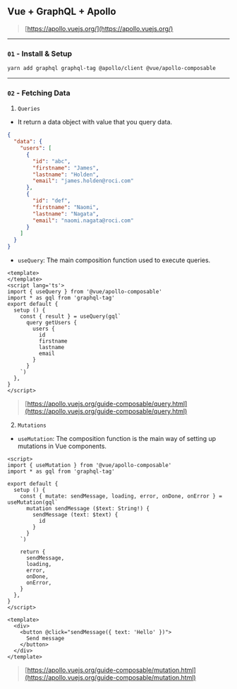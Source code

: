 ## Vue + GraphQL + Apollo

> [https://apollo.vuejs.org/](https://apollo.vuejs.org/)

---

### `01` - Install & Setup

```sh
yarn add graphql graphql-tag @apollo/client @vue/apollo-composable
```

---

### `02` - Fetching Data

1. `Queries`

- It return a data object with value that you query data.

```json
{
  "data": {
    "users": [
      {
        "id": "abc",
        "firstname": "James",
        "lastname": "Holden",
        "email": "james.holden@roci.com"
      },
      {
        "id": "def",
        "firstname": "Naomi",
        "lastname": "Nagata",
        "email": "naomi.nagata@roci.com"
      }
    ]
  }
}
```

- `useQuery`: The main composition function used to execute queries.

```vue
<template>
</template>
<script lang='ts'>
import { useQuery } from '@vue/apollo-composable'
import * as gql from 'graphql-tag'
export default {
  setup () {
    const { result } = useQuery(gql`
      query getUsers {
        users {
          id
          firstname
          lastname
          email
        }
      }
    `)
  },
}
</script>
```

> [https://apollo.vuejs.org/guide-composable/query.html](https://apollo.vuejs.org/guide-composable/query.html)

2. `Mutations`

- `useMutation`: The composition function is the main way of setting up mutations in Vue components.

```vue
<script>
import { useMutation } from '@vue/apollo-composable'
import * as gql from 'graphql-tag'

export default {
  setup () {
    const { mutate: sendMessage, loading, error, onDone, onError } = useMutation(gql`
      mutation sendMessage ($text: String!) {
        sendMessage (text: $text) {
          id
        }
      }
    `)

    return {
      sendMessage,
      loading,
      error,
      onDone,
      onError,
    }
  },
}
</script>

<template>
  <div>
    <button @click="sendMessage({ text: 'Hello' })">
      Send message
    </button>
  </div>
</template>
```

> [https://apollo.vuejs.org/guide-composable/mutation.html](https://apollo.vuejs.org/guide-composable/mutation.html)
